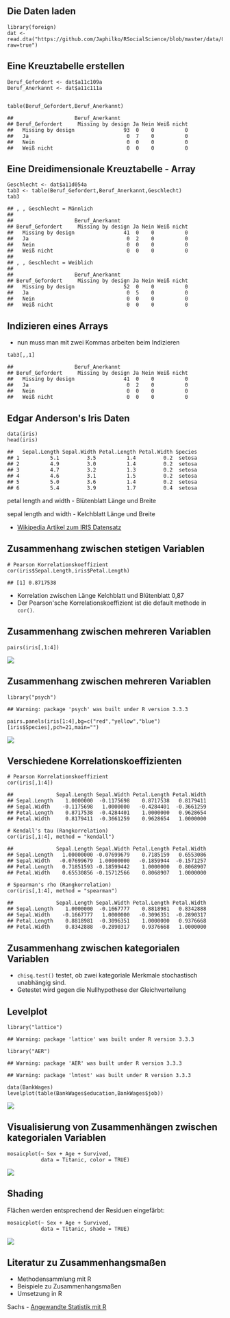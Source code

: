 Die Daten laden
---------------

    library(foreign)
    dat <- read.dta("https://github.com/Japhilko/RSocialScience/blob/master/data/GPanel.dta?raw=true")

Eine Kreuztabelle erstellen
---------------------------

    Beruf_Gefordert <- dat$a11c109a
    Beruf_Anerkannt <- dat$a11c111a


    table(Beruf_Gefordert,Beruf_Anerkannt)

    ##                    Beruf_Anerkannt
    ## Beruf_Gefordert     Missing by design Ja Nein Weiß nicht
    ##   Missing by design                93  0    0          0
    ##   Ja                                0  7    0          0
    ##   Nein                              0  0    0          0
    ##   Weiß nicht                        0  0    0          0

Eine Dreidimensionale Kreuztabelle - Array
------------------------------------------

    Geschlecht <- dat$a11d054a
    tab3 <- table(Beruf_Gefordert,Beruf_Anerkannt,Geschlecht)
    tab3

    ## , , Geschlecht = Männlich
    ## 
    ##                    Beruf_Anerkannt
    ## Beruf_Gefordert     Missing by design Ja Nein Weiß nicht
    ##   Missing by design                41  0    0          0
    ##   Ja                                0  2    0          0
    ##   Nein                              0  0    0          0
    ##   Weiß nicht                        0  0    0          0
    ## 
    ## , , Geschlecht = Weiblich
    ## 
    ##                    Beruf_Anerkannt
    ## Beruf_Gefordert     Missing by design Ja Nein Weiß nicht
    ##   Missing by design                52  0    0          0
    ##   Ja                                0  5    0          0
    ##   Nein                              0  0    0          0
    ##   Weiß nicht                        0  0    0          0

Indizieren eines Arrays
-----------------------

-   nun muss man mit zwei Kommas arbeiten beim Indizieren

<!-- -->

    tab3[,,1]

    ##                    Beruf_Anerkannt
    ## Beruf_Gefordert     Missing by design Ja Nein Weiß nicht
    ##   Missing by design                41  0    0          0
    ##   Ja                                0  2    0          0
    ##   Nein                              0  0    0          0
    ##   Weiß nicht                        0  0    0          0

Edgar Anderson's Iris Daten
---------------------------

    data(iris)
    head(iris)

    ##   Sepal.Length Sepal.Width Petal.Length Petal.Width Species
    ## 1          5.1         3.5          1.4         0.2  setosa
    ## 2          4.9         3.0          1.4         0.2  setosa
    ## 3          4.7         3.2          1.3         0.2  setosa
    ## 4          4.6         3.1          1.5         0.2  setosa
    ## 5          5.0         3.6          1.4         0.2  setosa
    ## 6          5.4         3.9          1.7         0.4  setosa

petal length and width - Blütenblatt Länge und Breite

sepal length and width - Kelchblatt Länge und Breite

-   [Wikipedia Artikel zum IRIS
    Datensatz](https://en.wikipedia.org/wiki/Iris_flower_data_set)

Zusammenhang zwischen stetigen Variablen
----------------------------------------

    # Pearson Korrelationskoeffizient
    cor(iris$Sepal.Length,iris$Petal.Length)

    ## [1] 0.8717538

-   Korrelation zwischen Länge Kelchblatt und Blütenblatt 0,87
-   Der Pearson'sche Korrelationskoeffizient ist die default methode in
    `cor()`.

Zusammenhang zwischen mehreren Variablen
----------------------------------------

    pairs(iris[,1:4])

![](index_files/figure-markdown_strict/unnamed-chunk-8-1.png)

Zusammenhang zwischen mehreren Variablen
----------------------------------------

    library("psych")

    ## Warning: package 'psych' was built under R version 3.3.3

    pairs.panels(iris[1:4],bg=c("red","yellow","blue")
    [iris$Species],pch=21,main="")

![](index_files/figure-markdown_strict/unnamed-chunk-9-1.png)

Verschiedene Korrelationskoeffizienten
--------------------------------------

    # Pearson Korrelationskoeffizient
    cor(iris[,1:4]) 

    ##              Sepal.Length Sepal.Width Petal.Length Petal.Width
    ## Sepal.Length    1.0000000  -0.1175698    0.8717538   0.8179411
    ## Sepal.Width    -0.1175698   1.0000000   -0.4284401  -0.3661259
    ## Petal.Length    0.8717538  -0.4284401    1.0000000   0.9628654
    ## Petal.Width     0.8179411  -0.3661259    0.9628654   1.0000000

    # Kendall's tau (Rangkorrelation)
    cor(iris[,1:4], method = "kendall") 

    ##              Sepal.Length Sepal.Width Petal.Length Petal.Width
    ## Sepal.Length   1.00000000 -0.07699679    0.7185159   0.6553086
    ## Sepal.Width   -0.07699679  1.00000000   -0.1859944  -0.1571257
    ## Petal.Length   0.71851593 -0.18599442    1.0000000   0.8068907
    ## Petal.Width    0.65530856 -0.15712566    0.8068907   1.0000000

    # Spearman's rho (Rangkorrelation)
    cor(iris[,1:4], method = "spearman") 

    ##              Sepal.Length Sepal.Width Petal.Length Petal.Width
    ## Sepal.Length    1.0000000  -0.1667777    0.8818981   0.8342888
    ## Sepal.Width    -0.1667777   1.0000000   -0.3096351  -0.2890317
    ## Petal.Length    0.8818981  -0.3096351    1.0000000   0.9376668
    ## Petal.Width     0.8342888  -0.2890317    0.9376668   1.0000000

Zusammenhang zwischen kategorialen Variablen
--------------------------------------------

-   `chisq.test()` testet, ob zwei kategoriale Merkmale stochastisch
    unabhängig sind.
-   Getestet wird gegen die Nullhypothese der Gleichverteilung

Levelplot
---------

    library("lattice")

    ## Warning: package 'lattice' was built under R version 3.3.3

    library("AER")

    ## Warning: package 'AER' was built under R version 3.3.3

    ## Warning: package 'lmtest' was built under R version 3.3.3

    data(BankWages)
    levelplot(table(BankWages$education,BankWages$job))

![](index_files/figure-markdown_strict/unnamed-chunk-13-1.png)

Visualisierung von Zusammenhängen zwischen kategorialen Variablen
-----------------------------------------------------------------

    mosaicplot(~ Sex + Age + Survived, 
               data = Titanic, color = TRUE)

![](index_files/figure-markdown_strict/unnamed-chunk-14-1.png)

Shading
-------

Flächen werden entsprechend der Residuen eingefärbt:

    mosaicplot(~ Sex + Age + Survived, 
               data = Titanic, shade = TRUE)

![](index_files/figure-markdown_strict/unnamed-chunk-15-1.png)

Literatur zu Zusammenhangsmaßen
-------------------------------

-   Methodensammlung mit R
-   Beispiele zu Zusammenhangsmaßen
-   Umsetzung in R

Sachs - [Angewandte Statistik mit
R](https://books.google.de/books/about/Angewandte_Statistik.html?id=S-zXmAEACAAJ&redir_esc=y)
